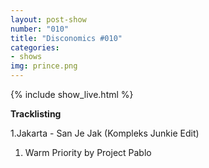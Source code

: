 ```yaml
---
layout: post-show
number: "010"
title: "Disconomics #010"
categories:
- shows
img: prince.png
---
```


{% include show_live.html %}

**Tracklisting**

1.Jakarta - San Je Jak (Kompleks Junkie Edit)
1. Warm Priority by Project Pablo

